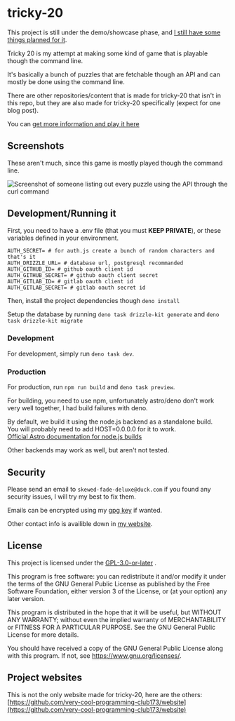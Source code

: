 # tricky-20

This project is still under the demo/showcase phase, and
[I still have some things planned for it](TODO.md).

Tricky 20 is my attempt at making some kind of game that is playable though the
command line.

It's basically a bunch of puzzles that are fetchable though an API and can
mostly be done using the command line.

There are other repositories/content that is made for tricky-20 that isn't in
this repo, but they are also made for tricky-20 specifically (expect for one
blog post).

You can
[get more information and play it here](https://tricky.jayden295.hackclub.app)

## Screenshots

These aren't much, since this game is mostly played though the command line.

![Screenshot of someone listing out every puzzle using the API through the curl command](screenshots/api_curling.png)

## Development/Running it

First, you need to have a .env file (that you must **KEEP PRIVATE**), or these
variables defined in your environment.

```env
AUTH_SECRET= # for auth.js create a bunch of random characters and that's it
AUTH_DRIZZLE_URL= # database url, postgresql recommanded
AUTH_GITHUB_ID= # github oauth client id
AUTH_GITHUB_SECRET= # github oauth client secret
AUTH_GITLAB_ID= # gitlab oauth client id
AUTH_GITLAB_SECRET= # gitlab oauth secret id
```

Then, install the project dependencies though `deno install`

Setup the database by running `deno task drizzle-kit generate` and
`deno task drizzle-kit migrate`

### Development

For development, simply run `deno task dev`.

### Production

For production, run `npm run build` and `deno task preview`.

For building, you need to use npm, unfortunately astro/deno don't work very well
together, I had build failures with deno.

By default, we build it using the node.js backend as a standalone build.\
You will probably need to add HOST=0.0.0.0 for it to work.\
[Official Astro documentation for node.js builds](https://docs.astro.build/en/guides/integrations-guide/node/#standalone)

Other backends may work as well, but aren't not tested.

## Security

Please send an email to `skewed-fade-deluxe@duck.com` if you found any security
issues, I will try my best to fix them.

Emails can be encrypted using my
[gpg key](https://keys.openpgp.org/search?q=skewed-fade-deluxe%40duck.com) if
wanted.

Other contact info is availible down in
[my website](https://virtualfuzz.codeberg.page/).

## License

This project is licensed under the [GPL-3.0-or-later](LICENSE.md) .

This program is free software: you can redistribute it and/or modify it under
the terms of the GNU General Public License as published by the Free Software
Foundation, either version 3 of the License, or (at your option) any later
version.

This program is distributed in the hope that it will be useful, but WITHOUT ANY
WARRANTY; without even the implied warranty of MERCHANTABILITY or FITNESS FOR A
PARTICULAR PURPOSE. See the GNU General Public License for more details.

You should have received a copy of the GNU General Public License along with
this program. If not, see <https://www.gnu.org/licenses/>.

## Project websites

This is not the only website made for tricky-20, here are the others:
[https://github.com/very-cool-programming-club173/website](https://github.com/very-cool-programming-club173/website)
